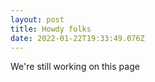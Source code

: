 ```yaml
---
layout: post
title: Howdy folks
date: 2022-01-22T19:33:49.076Z
---
```

We're still working on this page